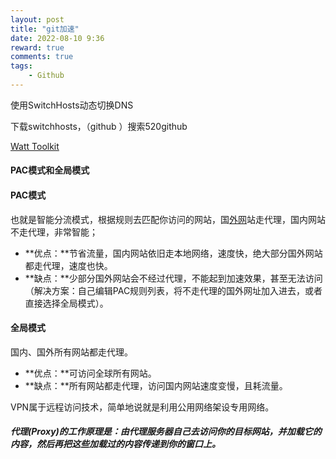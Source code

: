 ```yaml
---
layout: post
title: "git加速"
date: 2022-08-10 9:36
reward: true
comments: true
tags: 
	- Github
---
```


使用SwitchHosts动态切换DNS

下载switchhosts，（github ）搜索520github

<!--more-->

[Watt Toolkit](https://github.com/BeyondDimension/SteamTools)

#### PAC模式和全局模式

#### PAC模式

也就是智能分流模式，根据规则去匹配你访问的网站，国[外网](https://so.csdn.net/so/search?q=外网&spm=1001.2101.3001.7020)站走代理，国内网站不走代理，非常智能；

- **优点：**节省流量，国内网站依旧走本地网络，速度快，绝大部分国外网站都走代理，速度也快。
- **缺点：**少部分国外网站会不经过代理，不能起到加速效果，甚至无法访问（解决方案：自己编辑PAC规则列表，将不走代理的国外网址加入进去，或者直接选择全局模式）。

#### 全局模式

国内、国外所有网站都走代理。

- **优点：**可访问全球所有网站。
- **缺点：**所有网站都走代理，访问国内网站速度变慢，且耗流量。



VPN属于远程访问技术，简单地说就是利用公用网络架设专用网络。

##### 代理(Proxy)的工作原理是：由代理服务器自己去访问你的目标网站，并加载它的内容，然后再把这些加载过的内容传递到你的窗口上。